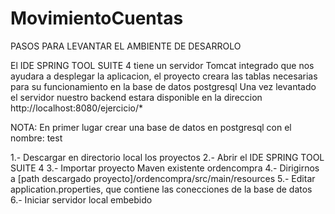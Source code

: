 # MovimientoCuentas
PASOS PARA LEVANTAR EL AMBIENTE DE DESARROLO

El IDE SPRING TOOL SUITE 4 tiene un servidor Tomcat integrado que nos ayudara a desplegar la aplicacion, el proyecto creara las tablas necesarias para su funcionamiento en la base de datos postgresql Una vez levantado el servidor nuestro backend estara disponible en la direccion http://localhost:8080/ejercicio/*

NOTA: En primer lugar crear una base de datos en postgresql con el nombre: test

1.- Descargar en directorio local los proyectos 
2.- Abrir el IDE SPRING TOOL SUITE 4 
3.- Importar proyecto Maven existente ordencompra
4.- Dirigirnos a [path descargado proyecto]/ordencompra/src/main/resources 
5.- Editar application.properties, que contiene las conecciones de la base de datos 
6.- Iniciar servidor local embebido
